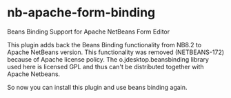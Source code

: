 # nb-apache-form-binding
Beans Binding Support for Apache NetBeans Form Editor

This plugin adds back the Beans Binding functionality from NB8.2 to Apache NetBeans version.
This functionality was removed (NETBEANS-172) because of Apache license policy.
The o.jdesktop.beansbinding library used here is licensed GPL and thus can't be distributed together with Apache Netbeans.

So now you can install this plugin and use beans binding again.
